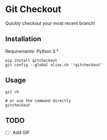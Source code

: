 # Git Checkout
Quickly checkout your most recent branch!

## Installation
Requirements: Python 3.*
```
pip install gitcheckout
git config --global alias.ch '!gitcheckout'
```

## Usage
```
git ch

# or use the command directly
gitcheckout
```

## TODO
- [ ] Add GIF
